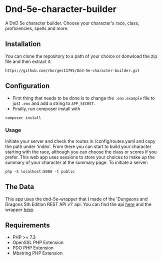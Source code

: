 # Dnd-5e-character-builder
A DnD 5e character builder. Choose your character's race, class, proficiencies, spells and more.
## Installation
You can clone the repository to a path of your choice or donwload the zip file and then extract it.
```
https://github.com/rborges13795/Dnd-5e-character-builder.git
```
## Configuration
- First thing that needs to be done is to change the `.env.example` file to just `.env` and add a string to `APP_SECRET`.
- Finally, run composer install with
```
composer install 
```
### Usage
Initiate your server and check the routes in /config/routes.yaml and copy the path under 'index'. From there you can start to build your character starting with the race, although
you can choose the class or scores if you prefer. This web app uses sessions to store your choices to make up the summary of your character at the summary page.
To initiate a server:
```
php -S localhost:8080 -t public
```
## The Data
This app uses the dnd-5e-wrapper that I made of the 'Dungeons and Dragons 5th Edition REST API v1' api. 
You can find the api [here](https://www.programmableweb.com/api/dungeons-and-dragons-5th-edition-rest-api-v1) and the wrapper [here](https://github.com/rborges13795/dnd-5e-wrapper).
## Requirements
- PHP >= 7.3
- OpenSSL PHP Extension
- PDO PHP Extension
- Mbstring PHP Extension

